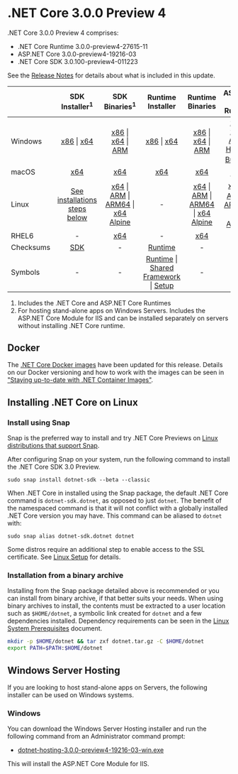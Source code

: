 # .NET Core 3.0.0 Preview 4

.NET Core 3.0.0 Preview 4 comprises:

* .NET Core Runtime 3.0.0-preview4-27615-11
* ASP.NET Core 3.0.0-preview4-19216-03
* .NET Core SDK 3.0.100-preview4-011223

See the [Release Notes](release-notes) for details about what is included in this update.

|           | SDK Installer<sup>1</sup>                        | SDK Binaries<sup>1</sup>                 | Runtime Installer                                        | Runtime Binaries                                 | ASP.NET Core Runtime           |
| --------- | :------------------------------------------:     | :----------------------:                 | :---------------------------:                            | :-------------------------:                      | :-----------------:            |
| Windows   | [x86][dotnet-sdk-win-x86.exe] \| [x64][dotnet-sdk-win-x64.exe] | [x86][dotnet-sdk-win-x86.zip] \| [x64][dotnet-sdk-win-x64.zip] \| [ARM][dotnet-sdk-win-arm.zip] | [x86][dotnet-runtime-win-x86.exe] \| [x64][dotnet-runtime-win-x64.exe] | [x86][dotnet-runtime-win-x86.zip] \| [x64][dotnet-runtime-win-x64.zip] \| [ARM][dotnet-runtime-win-arm.zip] | [x86][aspnetcore-runtime-win-x86.exe] \| [x64][aspnetcore-runtime-win-x64.exe] \| [ARM][aspnetcore-runtime-win-arm.zip] \| <br> [Hosting Bundle][dotnet-hosting-win.exe]<sup>2</sup> |
| macOS     | [x64][dotnet-sdk-osx-x64.pkg]  | [x64][dotnet-sdk-osx-x64.tar.gz]     | [x64][dotnet-runtime-osx-x64.pkg] | [x64][dotnet-runtime-osx-x64.tar.gz] | [x64][aspnetcore-runtime-osx-x64.tar.gz]<sup>1</sup>
| Linux     | [See installations steps below][linux-install]   | [x64][dotnet-sdk-linux-x64.tar.gz] \| [ARM][dotnet-sdk-linux-arm.tar.gz] \| [ARM64][dotnet-sdk-linux-arm64.tar.gz] \| [x64 Alpine][dotnet-sdk-linux-musl-x64.tar.gz] | - | [x64][dotnet-runtime-linux-x64.tar.gz] \| [ARM][dotnet-runtime-linux-arm.tar.gz] \| [ARM64][dotnet-runtime-linux-arm64.tar.gz] \| [x64 Alpine][dotnet-runtime-linux-musl-x64.tar.gz] | [x64][aspnetcore-runtime-linux-x64.tar.gz]<sup>1</sup>  \| [ARM][aspnetcore-runtime-linux-arm.tar.gz]<sup>1</sup> \| [ARM64][aspnetcore-runtime-linux-arm64.tar.gz] \| [x64 Alpine][aspnetcore-runtime-linux-musl-x64.tar.gz]<sup>1</sup> |
| RHEL6     | -                                                | [x64][dotnet-sdk-rhel.6-x64.tar.gz]                    | -                                                        | [x64][dotnet-runtime-rhel.6-x64.tar.gz] | - |
| Checksums | [SDK][checksums-sdk]                             | -                                        | [Runtime][checksums-runtime]                             | - | - |
| Symbols   | -  | -                                        | [Runtime][coreclr-symbols.zip] \| [Shared Framework][corefx-symbols.zip] \| [Setup][core-setup-symbols.zip] | - | - |

1. Includes the .NET Core and ASP.NET Core Runtimes
2. For hosting stand-alone apps on Windows Servers. Includes the ASP.NET Core Module for IIS and can be installed separately on servers without installing .NET Core runtime.


## Docker

The [.NET Core Docker images](https://hub.docker.com/r/microsoft/dotnet/) have been updated for this release. Details on our Docker versioning and how to work with the images can be seen in ["Staying up-to-date with .NET Container Images"](https://devblogs.microsoft.com/dotnet/staying-up-to-date-with-net-container-images/).

## Installing .NET Core on Linux

### Install using Snap

Snap is the preferred way to install and try .NET Core Previews on [Linux distributions that support Snap](https://docs.snapcraft.io/installing-snapd/6735).

After configuring Snap on your system, run the following command to install the .NET Core SDK 3.0 Preview.

`sudo snap install dotnet-sdk --beta --classic`

When .NET Core in installed using the Snap package, the default .NET Core command is `dotnet-sdk.dotnet`, as opposed to just `dotnet`. The benefit of the namespaced command is that it will not conflict with a globally installed .NET Core version you may have. This command can be aliased to `dotnet` with:

`sudo snap alias dotnet-sdk.dotnet dotnet`

Some distros require an additional step to enable access to the SSL certificate. See [Linux Setup](https://github.com/dotnet/core/blob/master/Documentation/linux-setup.md) for details.

### Installation from a binary archive

Installing from the Snap package detailed above is recommended or you can install from binary archive, if that better suits your needs. When using binary archives to install, the contents must be extracted to a user location such as `$HOME/dotnet`, a symbolic link created for `dotnet` and a few dependencies installed. Dependency requirements can be seen in the [Linux System Prerequisites](https://github.com/dotnet/core/blob/master/Documentation/linux-prereqs.md) document.

```bash
mkdir -p $HOME/dotnet && tar zxf dotnet.tar.gz -C $HOME/dotnet
export PATH=$PATH:$HOME/dotnet
```

## Windows Server Hosting

If you are looking to host stand-alone apps on Servers, the following installer can be used on Windows systems.

### Windows

You can download the Windows Server Hosting installer and run the following command from an Administrator command prompt:

* [dotnet-hosting-3.0.0-preview4-19216-03-win.exe][dotnet-hosting-win.exe]

This will install the ASP.NET Core Module for IIS.

[blob-runtime]: https://dotnetcli.blob.core.windows.net/dotnet/Runtime/
[blob-sdk]: https://dotnetcli.blob.core.windows.net/dotnet/Sdk/
[release-notes]: https://github.com/dotnet/core/blob/master/release-notes/3.0/3.0.0-preview4-27615-11/3.0.0-preview4-27615-11.md

[dotnet-runtime-linux-arm.tar.gz]: https://download.visualstudio.microsoft.com/download/pr/98225b75-8507-490a-a040-335d1728fc0a/537c5d8f548241dfac27ee1f98551e67/dotnet-runtime-3.0.0-preview4-27615-11-linux-arm.tar.gz
[dotnet-runtime-linux-arm64.tar.gz]: https://download.visualstudio.microsoft.com/download/pr/79dafd9e-e037-4c49-8979-8add58ba3070/46259d42ab44f7c315b97186cfd375c1/dotnet-runtime-3.0.0-preview4-27615-11-linux-arm64.tar.gz
[dotnet-runtime-linux-musl-x64.tar.gz]: https://download.visualstudio.microsoft.com/download/pr/7c6eb3b5-9a32-443f-a453-44053500693f/73e29ee1e2e8bf0ce940bfb74df9ac00/dotnet-runtime-3.0.0-preview4-27615-11-linux-musl-x64.tar.gz
[dotnet-runtime-linux-x64.tar.gz]: https://download.visualstudio.microsoft.com/download/pr/797ab375-f427-4007-b17f-9ded29676b97/8e4103e31098287612100dd63b7b9315/dotnet-runtime-3.0.0-preview4-27615-11-linux-x64.tar.gz
[dotnet-runtime-osx-x64.pkg]: https://download.visualstudio.microsoft.com/download/pr/f7c8b865-335d-4d12-be45-d9eec74ccc18/40e5c5be673e47367e670edccb101e43/dotnet-runtime-3.0.0-preview4-27615-11-osx-x64.pkg
[dotnet-runtime-osx-x64.tar.gz]: https://download.visualstudio.microsoft.com/download/pr/49d3a3a0-97ec-4e67-ba04-7f7d1e4a018e/db1b4328863a284aaeaa53a86934233b/dotnet-runtime-3.0.0-preview4-27615-11-osx-x64.tar.gz
[dotnet-runtime-rhel.6-x64.tar.gz]: https://download.visualstudio.microsoft.com/download/pr/6c999d0f-e4f0-40af-9fd5-c680b5f89abe/d9ab03249daca4db5fa3cd66ce659a8f/dotnet-runtime-3.0.0-preview4-27615-11-rhel.6-x64.tar.gz
[dotnet-runtime-win-arm.zip]: https://download.visualstudio.microsoft.com/download/pr/ec7cf290-05b1-4fe5-b6f0-ca2042346432/94dcf57fc2c5da65bf19b0933ecac923/dotnet-runtime-3.0.0-preview4-27615-11-win-arm.zip
[dotnet-runtime-win-x64.exe]: https://download.visualstudio.microsoft.com/download/pr/2c5e986f-63c1-410b-966a-d72760744fd3/ed26fd610b292c87ddcf91b957ebe041/dotnet-runtime-3.0.0-preview4-27615-11-win-x64.exe
[dotnet-runtime-win-x64.zip]: https://download.visualstudio.microsoft.com/download/pr/320aebf9-d012-4bc5-8730-d336ad27c27d/e17e568694adc894b366e176f7a3e660/dotnet-runtime-3.0.0-preview4-27615-11-win-x64.zip
[dotnet-runtime-win-x86.exe]: https://download.visualstudio.microsoft.com/download/pr/71da16e7-cec4-4d64-a50e-1046289bc9b3/7bdd0a9ac4e45e1043398fbf151c6070/dotnet-runtime-3.0.0-preview4-27615-11-win-x86.exe
[dotnet-runtime-win-x86.zip]: https://download.visualstudio.microsoft.com/download/pr/a7f9a7fb-cc78-48bc-93e1-120fea7964f9/ab6bf079a404aff058c756e6e91a5f7d/dotnet-runtime-3.0.0-preview4-27615-11-win-x86.zip

[aspnetcore-runtime-linux-arm.tar.gz]: https://download.visualstudio.microsoft.com/download/pr/0c4d44a8-3ccd-45f4-994f-ea93008226eb/c4088c9872670837bb2fa55162fd5c77/aspnetcore-runtime-3.0.0-preview4-19216-03-linux-arm.tar.gz
[aspnetcore-runtime-linux-arm64.tar.gz]: https://download.visualstudio.microsoft.com/download/pr/cfa0ebe9-c4f8-4e1c-b777-57a5e0d66bb7/5344f7c1fdab4400102b46e04c2eff3b/aspnetcore-runtime-3.0.0-preview4-19216-03-linux-arm64.tar.gz
[aspnetcore-runtime-linux-musl-x64.tar.gz]: https://download.visualstudio.microsoft.com/download/pr/4c88d509-2236-40e5-9797-3e6681ed278d/3011a1d03fd89eed089bd3ce44baa6b9/aspnetcore-runtime-3.0.0-preview4-19216-03-linux-musl-x64.tar.gz
[aspnetcore-runtime-linux-x64.tar.gz]: https://download.visualstudio.microsoft.com/download/pr/efe3f589-6a9e-4c05-95ca-a514188d048a/b81d36316bc4406efd37df0419691208/aspnetcore-runtime-3.0.0-preview4-19216-03-linux-x64.tar.gz
[aspnetcore-runtime-osx-x64.tar.gz]: https://download.visualstudio.microsoft.com/download/pr/c7d3a630-4c69-47bd-b4af-654e77514d20/6b15853d4c0e45637e01b37983652cc9/aspnetcore-runtime-3.0.0-preview4-19216-03-osx-x64.tar.gz
[aspnetcore-runtime-win-arm.zip]: https://download.visualstudio.microsoft.com/download/pr/06f50bbd-1a2a-4cfd-ba58-3dd5e573cd2b/e94ff22b6065272fa5499649a64b2e45/aspnetcore-runtime-3.0.0-preview4-19216-03-win-arm.zip
[aspnetcore-runtime-win-x64.exe]: https://download.visualstudio.microsoft.com/download/pr/6963b6d0-6335-48c9-8bd5-8e418ce9df27/7412bc71723b27c40667b082533f6e99/aspnetcore-runtime-3.0.0-preview4-19216-03-win-x64.exe
[aspnetcore-runtime-win-x64.zip]: https://download.visualstudio.microsoft.com/download/pr/8cd7ca69-40cc-461f-ae97-d50d73b424f4/39638454092a873e5680af2d7e496373/aspnetcore-runtime-3.0.0-preview4-19216-03-win-x64.zip
[aspnetcore-runtime-win-x86.exe]: https://download.visualstudio.microsoft.com/download/pr/8c1dad0a-4f29-41c2-9f73-f6339f80d127/a75e7316bf4dfa497992ddc22c5cae05/aspnetcore-runtime-3.0.0-preview4-19216-03-win-x86.exe
[aspnetcore-runtime-win-x86.zip]: https://download.visualstudio.microsoft.com/download/pr/709aa675-f1ca-4efe-80c8-67795696c882/c6c59a222f722b9c755e6b5662133c95/aspnetcore-runtime-3.0.0-preview4-19216-03-win-x86.zip
[dotnet-hosting-win.exe]: https://download.visualstudio.microsoft.com/download/pr/1a4373cf-d4ed-4aa7-b3e1-49f5ddb9cb22/f410589b3d4ddd4f0bca9a466bb64ce3/dotnet-hosting-3.0.0-preview4-19216-03-win.exe

[dotnet-sdk-linux-arm.tar.gz]: https://download.visualstudio.microsoft.com/download/pr/549f71f9-ba29-476d-8e15-b450f7ba2504/59825a1fcc5aa35344e4f44b2e9f94db/dotnet-sdk-3.0.100-preview4-011223-linux-arm.tar.gz
[dotnet-sdk-linux-arm64.tar.gz]: https://download.visualstudio.microsoft.com/download/pr/39601b46-a250-46c3-92f0-68493e07fe5c/3bc40cf7868dcdd05ce353e253fd266c/dotnet-sdk-3.0.100-preview4-011223-linux-arm64.tar.gz
[dotnet-sdk-linux-musl-x64.tar.gz]: https://download.visualstudio.microsoft.com/download/pr/ab4af538-7d1b-402e-85e2-ec0e8cde3c4e/fe8367f401f7f7125c1f0e0332a04e0d/dotnet-sdk-3.0.100-preview4-011223-linux-musl-x64.tar.gz
[dotnet-sdk-linux-x64.tar.gz]: https://download.visualstudio.microsoft.com/download/pr/26d4dc1f-f674-4902-9921-f287f65266f9/ef8a67939f0c3e5729b2674a5e013328/dotnet-sdk-3.0.100-preview4-011223-linux-x64.tar.gz
[dotnet-sdk-osx-x64.pkg]: https://download.visualstudio.microsoft.com/download/pr/ad5375dc-7304-4633-9d1a-23c7a41e8f9d/7b4630b0cfa7e275d9b7f87865b8db47/dotnet-sdk-3.0.100-preview4-011223-osx-x64.pkg
[dotnet-sdk-osx-x64.tar.gz]: https://download.visualstudio.microsoft.com/download/pr/b52e8baf-37c7-485d-ba4d-ef17af92b2fe/55f91ca67d8a29b62e685f28939077b6/dotnet-sdk-3.0.100-preview4-011223-osx-x64.tar.gz
[dotnet-sdk-rhel.6-x64.tar.gz]: https://download.visualstudio.microsoft.com/download/pr/0bb08d76-c69f-4f21-b0f5-f5b1446cd9bd/e729ccdf120e9dd15ca4115939776768/dotnet-sdk-3.0.100-preview4-011223-rhel.6-x64.tar.gz
[dotnet-sdk-win-arm.zip]: https://download.visualstudio.microsoft.com/download/pr/2e0f3778-0bdf-47c5-b8f3-d4a357b030ee/5e252aa9d4ea91c83c81d2b8cff69c0f/dotnet-sdk-3.0.100-preview4-011223-win-arm.zip
[dotnet-sdk-win-x64.exe]: https://download.visualstudio.microsoft.com/download/pr/4032ceb5-61cd-495a-ab25-475aa2232f28/7eb614e777d87ef0d49f86be4fc8bbde/dotnet-sdk-3.0.100-preview4-011223-win-x64.exe
[dotnet-sdk-win-x64.zip]: https://download.visualstudio.microsoft.com/download/pr/a3fe6da8-1ec8-48e5-b93d-cbf6cbe4e1ad/b4c6e212cda446fcc6c305296130e76b/dotnet-sdk-3.0.100-preview4-011223-win-x64.zip
[dotnet-sdk-win-x86.exe]: https://download.visualstudio.microsoft.com/download/pr/e6cdbf31-8b69-4e30-b555-4d4543381c74/bde99c9c84d675e5462759a5d2586ce5/dotnet-sdk-3.0.100-preview4-011223-win-x86.exe
[dotnet-sdk-win-x86.zip]: https://download.visualstudio.microsoft.com/download/pr/6e7b3953-2991-4078-9d2d-677c58c3a612/3ed31ed32cfb2d950e90b09b8a4c291d/dotnet-sdk-3.0.100-preview4-011223-win-x86.zip

[core-setup-symbols.zip]: https://download.visualstudio.microsoft.com/download/pr/61fb6716-1c35-4833-b7bd-d1952458ad5c/f1387df70c4fe1722f6aeae81efd6c9c/core-setup-3.0.0-preview4-symbols.zip
[coreclr-symbols.zip]: https://download.visualstudio.microsoft.com/download/pr/21e51454-1796-4d75-bda3-62cfc609e0ad/ffcf37fcc73043554a18a64a43f62ab4/coreclr-3.0.0-preview4-symbols.zip
[corefx-symbols.zip]: https://download.visualstudio.microsoft.com/download/pr/459e521e-3a07-443b-8bda-5551589b5137/b71f1121008551eec5c0bac3cfcb44ea/corefx-3.0.0-preview4-symbols.zip
[dotnet-trusted-symbols.zip]: https://download.visualstudio.microsoft.com/download/pr/0c77038c-bf98-418a-b2ac-9d64dadfa4d4/f788cc2ba2d1ea7ba57f32e6065af155/dotnet-trusted-3.0.0-preview4-symbols.zip
[aspnet-symbols.zip]: https://download.visualstudio.microsoft.com/download/pr/d5d0ef3f-e495-4394-82bf-5b3b1e2db8f2/ba5c2e7e94516602373c764d4a467eb6/aspnet-3.0.0-preview4-symbols.zip

[checksums-runtime]: https://dotnetcli.blob.core.windows.net/dotnet/checksums/3.0.0-preview4-27615-11-runtime-sha.txt
[checksums-sdk]: https://dotnetcli.blob.core.windows.net/dotnet/checksums/3.0.100-preview4-011223-sdk-sha.txt

[linux-install]: https://docs.microsoft.com/dotnet/core/install/linux
[linux-setup]: https://github.com/dotnet/core/blob/master/Documentation/linux-setup.md

[dotnet-blog]: https://devblogs.microsoft.com/dotnet/
